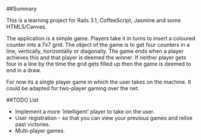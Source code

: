 ##Summary

This is a learning project for Rails 3.1, CoffeeScript, Jasmine and some
HTML5/Canvas.

The application is a simple game. Players take it in turns to insert a
coloured counter into a 7x7 grid. The object of the game is to get four
counters in a line, vertically, horizontally or diagonally. The game
ends when a player achieves this and that player is deemed the winner. If
neither player gets four in a line by the time the grid gets filled up
then the game is deemed to end in a draw.

For now its a single player game in which the user takes on the
machine. It could be adapted for two-player gaming over the net.

##TODO List

* Implement a more 'intelligent' player to take on the user.
* User registration - so that you can view your previous games and
  relive past victories.
* Multi-player games.
